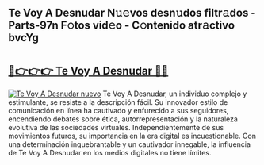 ## Te Voy A Desnudar N𝚞𝚎vos desn𝚞dos filtr𝚊dos - Parts-97n F𝚘tos vid𝚎o - C𝚘ntenido atr𝚊ctivo bvcYg

# <h2><a href="http://mb14z4.tromn.icu/?c=Te+Voy+A+Desnudar">🔗👉👉👉 Te Voy A Desnudar 🔗🔗</a></h2>

[![Te Voy A Desnudar nuevo](https://i.imgur.com/pEAQMta.gif)](http://mb14z4.tromn.icu/?c=Te+Voy+A+Desnudar)
Te Voy A Desnudar, un individuo complejo y estimulante, se resiste a la descripción fácil. Su innovador estilo de comunicación en línea ha cautivado y enfurecido a sus seguidores, encendiendo debates sobre ética, autorrepresentación y la naturaleza evolutiva de las sociedades virtuales. Independientemente de sus movimientos futuros, su importancia en la era digital es incuestionable. Con una determinación inquebrantable y un cautivador innegable, la influencia de Te Voy A Desnudar en los medios digitales no tiene límites.
